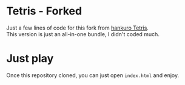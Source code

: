 # Tetris - Forked
Just a few lines of code for this fork from [hankuro Tetris](https://codepen.io/hankuro/pen/pWjBgZ).  
This version is just an all-in-one bundle, I didn't coded much.  
# Just play  
Once this repository cloned, you can just open `index.html` and enjoy.